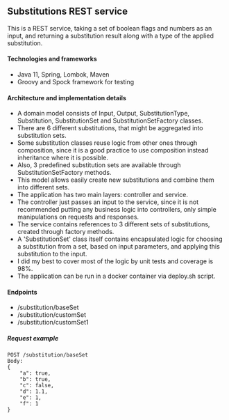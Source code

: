 ## Substitutions REST service
This is a REST service, taking a set of boolean flags and numbers as an input, and returning a substitution result along with a type of the applied substitution.

#### Technologies and frameworks

- Java 11, Spring, Lombok, Maven
- Groovy and Spock framework for testing

#### Architecture and implementation details

- A domain model consists of Input, Output, SubstitutionType, Substitution, SubstitutionSet and SubstitutionSetFactory classes.
- There are 6 different substitutions, that might be aggregated into substitution sets.
- Some substitution classes reuse logic from other ones through composition, since it is a good practice to use composition instead inheritance where it is possible.
- Also, 3 predefined substitution sets are available through SubstitutionSetFactory methods.
- This model allows easily create new substitutions and combine them into different sets.
- The application has two main layers: controller and service.
- The controller just passes an input to the service, since it is not recommended putting any business logic into controllers, only simple manipulations on requests and responses.
- The service contains references to 3 different sets of substitutions, created through factory methods.
- A 'SubstitutionSet' class itself contains encapsulated logic for choosing a substitution from a set, based on input parameters, and applying this substitution to the input.
- I did my best to cover most of the logic by unit tests and coverage is 98%.
- The application can be run in a docker container via deploy.sh script.

#### Endpoints

- /substitution/baseSet
- /substitution/customSet
- /substitution/customSet1

##### Request example
```text
POST /substitution/baseSet
Body:
{
    "a": true,
    "b": true,
    "c": false,
    "d": 1.1,
    "e": 1,
    "f": 1
}
```
